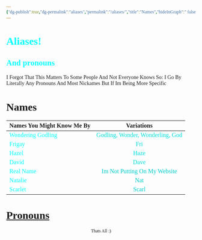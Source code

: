```yaml
---
{"dg-publish":true,"dg-permalink":"aliases","permalink":"/aliases/","title":"Names","hideInGraph":" false","tags":["Tagless"],"dgShowToc":true,"noteIcon":""}
---
```


<style id="Force_Custom_Fonts" type="text/css">@font-face{font-style:normal;font-family:"Merriweather";src:local("Merriweather")}@font-face{font-style:bolder;font-family:"Merriweather";src:local("Merriweather")}@font-face{font-style:normal;font-family:"Merriweather";src:local("Merriweather");unicode-range:U+0-FF,U+2E80-9FFF,U+F900-FAFF,U+FE30-FE4F,U+20000-2FA1F}@font-face{font-style:bolder;font-family:"Merriweather";src:local("Merriweather");unicode-range:U+0-FF,U+2E80-9FFF,U+F900-FAFF,U+FE30-FE4F,U+20000-2FA1F}@font-face{font-style:normal;font-family:"Merriweather";src:local("Merriweather");unicode-range:U+0-FF}@font-face{font-style:bolder;font-family:"Merriweather";src:local("Merriweather");unicode-range:U+0-FF}:not(pre):not(code):not(textarea):not(tt):not(kbd):not(samp):not(var){font-family:"Merriweather"!important}pre,code,textarea,tt,kbd,samp,var{font-family:monospace!important}pre *,code *,textarea *,tt *,kbd *,samp *,var *{font-family:monospace!important}</style>

# <span style="color:#00FFFF">Aliases!</span>
## <span style="color:#00FFFF">And pronouns</span>
I Forgot That This Matters To Some People And Not Everyone Knows So: I Go By Literally Any Pronouns And Most Nickames But If Im Being More Specific

# Names

| Names You Might Know Me By                           |                             Variations                              |
| ---------------------------------------------------- | :-----------------------------------------------------------------: |
| <span style="color:#00FFFF">Wondering Godling</span> | <span style="color:#00DDDD">Godling, Wonder, Wonderling, God</span> |
| <span style="color:#00FFFF">Frigay</span>            |               <span style="color:#00DDDD">Fri</span>                |
| <span style="color:#00FFFF">Hazel</span>             |               <span style="color:#00DDDD">Haze</span>               |
| <span style="color:#00FFFF">David</span>             |               <span style="color:#00DDDD">Dave</span>               |
| <span style="color:#00FFFF">Real Name</span>         |   <span style="color:#00CCCC">Im Not Putting On My Website</span>   |
| <span style="color:#00FFFF">Natalie</span>           |               <span style="color:#00CCCC">Nat</span>                |
| <span style="color:#00FFFF">Scarlet</span>           |              <span style="color:#00CCCC">Scarl</span>               |

# [Pronouns](https://en.pronouns.page/@WonderingGodling)










<center><sub>Thats All  :)</sub></center>


<script src="https://utteranc.es/client.js"
        repo="WonderingGodling/My-Mind-Space"
        issue-term="title"
        theme="preferred-color-scheme"
        crossorigin="anonymous"
        async>
</script>